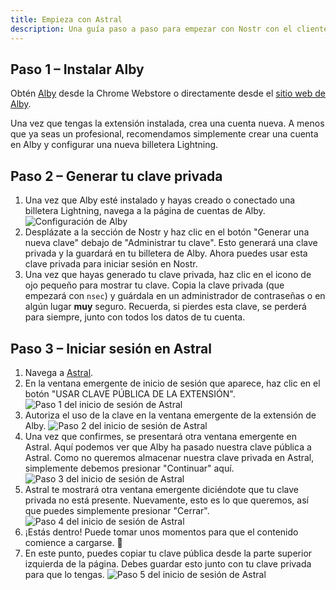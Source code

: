 ```yaml
---
title: Empieza con Astral
description: Una guía paso a paso para empezar con Nostr con el cliente web de Astral.
---
```


## Paso 1 – Instalar Alby

Obtén [Alby](https://chrome.google.com/webstore/detail/alby-bitcoin-lightning-wa/iokeahhehimjnekafflcihljlcjccdbe) desde la Chrome Webstore o directamente desde el [sitio web de Alby](https://getalby.com/).

Una vez que tengas la extensión instalada, crea una cuenta nueva. A menos que ya seas un profesional, recomendamos simplemente crear una cuenta en Alby y configurar una nueva billetera Lightning.

## Paso 2 – Generar tu clave privada

1. Una vez que Alby esté instalado y hayas creado o conectado una billetera Lightning, navega a la página de cuentas de Alby. ![Configuración de Alby](/images/alby-accounts.webp)
1. Desplázate a la sección de Nostr y haz clic en el botón "Generar una nueva clave" debajo de "Administrar tu clave". Esto generará una clave privada y la guardará en tu billetera de Alby. Ahora puedes usar esta clave privada para iniciar sesión en Nostr.
1. Una vez que hayas generado tu clave privada, haz clic en el icono de ojo pequeño para mostrar tu clave. Copia la clave privada (que empezará con `nsec`) y guárdala en un administrador de contraseñas o en algún lugar **muy** seguro. Recuerda, si pierdes esta clave, se perderá para siempre, junto con todos los datos de tu cuenta.

## Paso 3 – Iniciar sesión en Astral

1. Navega a [Astral](https://astral.ninja).
1. En la ventana emergente de inicio de sesión que aparece, haz clic en el botón "USAR CLAVE PÚBLICA DE LA EXTENSIÓN". ![Paso 1 del inicio de sesión de Astral](/images/astral-login.webp)
1. Autoriza el uso de la clave en la ventana emergente de la extensión de Alby. ![Paso 2 del inicio de sesión de Astral](/images/astral-login2.webp)
1. Una vez que confirmes, se presentará otra ventana emergente en Astral. Aquí podemos ver que Alby ha pasado nuestra clave pública a Astral. Como no queremos almacenar nuestra clave privada en Astral, simplemente debemos presionar "Continuar" aquí. ![Paso 3 del inicio de sesión de Astral](/images/astral-login3.webp)
1. Astral te mostrará otra ventana emergente diciéndote que tu clave privada no está presente. Nuevamente, esto es lo que queremos, así que puedes simplemente presionar "Cerrar". ![Paso 4 del inicio de sesión de Astral](/images/astral-login4.webp)
1. ¡Estás dentro! Puede tomar unos momentos para que el contenido comience a cargarse. 🤙
1. En este punto, puedes copiar tu clave pública desde la parte superior izquierda de la página. Debes guardar esto junto con tu clave privada para que lo tengas. ![Paso 5 del inicio de sesión de Astral](/images/astral-login5.webp)
